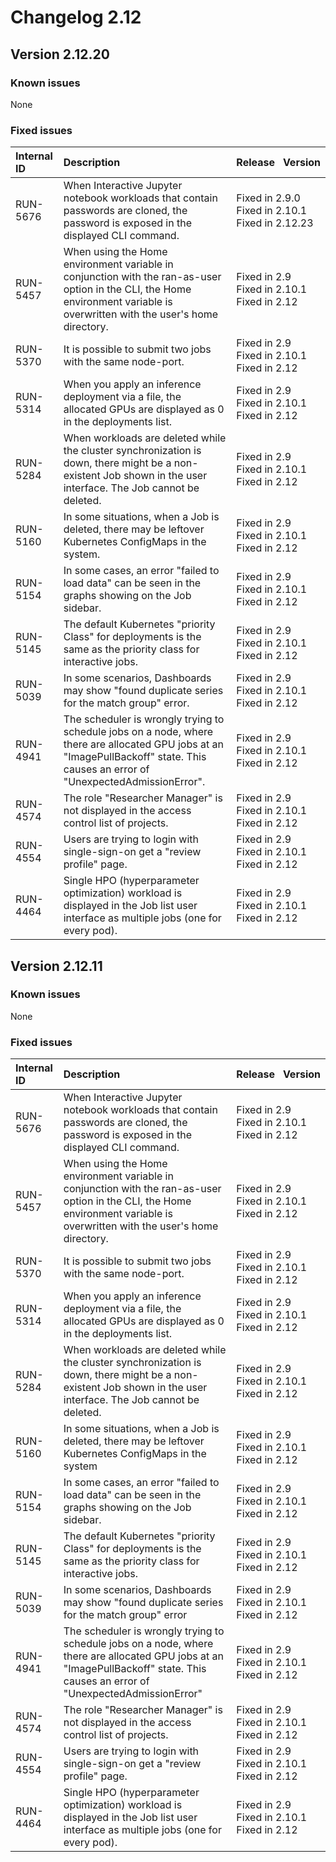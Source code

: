 # Changelog 2.12

## Version 2.12.20

### Known issues

None

### Fixed issues

| Internal ID | Description  | Release&nbsp;&nbsp;&nbsp;Version  |
| :---------- | :-------- | :------------ |
| RUN-5676    | When Interactive Jupyter notebook workloads that contain passwords are cloned, the password is exposed in the displayed CLI command.                                               | Fixed in 2.9.0<br/>Fixed in 2.10.1<br/>Fixed in 2.12.23 |
| RUN-5457    | When using the Home environment variable in conjunction with the ran-as-user option in the CLI, the Home environment variable is overwritten with the user's home directory.       | Fixed in 2.9<br/>Fixed in 2.10.1<br/>Fixed in 2.12       |
| RUN-5370    | It is possible to submit two jobs with the same node-port.                                                                                                                         | Fixed in 2.9<br/>Fixed in 2.10.1<br/>Fixed in 2.12       |
| RUN-5314    | When you apply an inference deployment via a file, the allocated GPUs are displayed as 0 in the deployments list.                                                                  | Fixed in 2.9<br/>Fixed in 2.10.1<br/>Fixed in 2.12       |
| RUN-5284    | When workloads are deleted while the cluster synchronization is down, there might be a non-existent Job shown in the user interface. The Job cannot be deleted.                    | Fixed in 2.9<br/>Fixed in 2.10.1<br/>Fixed in 2.12       |
| RUN-5160    | In some situations, when a Job is deleted, there may be leftover Kubernetes ConfigMaps in the system.                                                                              | Fixed in 2.9<br/>Fixed in 2.10.1<br/>Fixed in 2.12       |
| RUN-5154    | In some cases, an error "failed to load data" can be seen in the graphs showing on the Job sidebar.                                                                                | Fixed in 2.9<br/>Fixed in 2.10.1<br/>Fixed in 2.12       |
| RUN-5145    | The default Kubernetes "priority Class" for deployments is the same as the priority class for interactive jobs.                                                                    | Fixed in 2.9<br/>Fixed in 2.10.1<br/>Fixed in 2.12       |
| RUN-5039    | In some scenarios, Dashboards may show "found duplicate series for the match group" error.                                                                                         | Fixed in 2.9<br/>Fixed in 2.10.1<br/>Fixed in 2.12       |
| RUN-4941    | The scheduler is wrongly trying to schedule jobs on a node, where there are allocated GPU jobs at an "ImagePullBackoff" state. This causes an error of "UnexpectedAdmissionError". | Fixed in 2.9<br/>Fixed in 2.10.1<br/>Fixed in 2.12       |
| RUN-4574    | The role "Researcher Manager" is not displayed in the access control list of projects.                                                                                             | Fixed in 2.9<br/>Fixed in 2.10.1<br/>Fixed in 2.12       |
| RUN-4554    | Users are trying to login with single-sign-on get a "review profile" page.                                                                                                         | Fixed in 2.9<br/>Fixed in 2.10.1<br/>Fixed in 2.12       |
| RUN-4464    | Single HPO (hyperparameter optimization) workload is displayed in the Job list user interface as multiple jobs (one for every pod).                                                | Fixed in 2.9<br/>Fixed in 2.10.1<br/>Fixed in 2.12       |

## Version 2.12.11

### Known issues

None

### Fixed issues

| Internal ID | Description |  Release&nbsp;&nbsp;&nbsp;Version |
| :---------- | :----------------------- | :------------------------------------------------- |
| RUN-5676    | When Interactive Jupyter notebook workloads that contain passwords are cloned, the password is exposed in the displayed CLI command.                                              | Fixed in 2.9<br/>Fixed in 2.10.1<br/>Fixed in 2.12 |
| RUN-5457    | When using the Home environment variable in conjunction with the ran-as-user option in the CLI, the Home environment variable is overwritten with the user's home directory.      | Fixed in 2.9<br/>Fixed in 2.10.1<br/>Fixed in 2.12 |
| RUN-5370    | It is possible to submit two jobs with the same node-port.                                                                                                                        | Fixed in 2.9<br/>Fixed in 2.10.1<br/>Fixed in 2.12 |
| RUN-5314    | When you apply an inference deployment via a file, the allocated GPUs are displayed as 0 in the deployments list.                                                                 | Fixed in 2.9<br/>Fixed in 2.10.1<br/>Fixed in 2.12 |
| RUN-5284    | When workloads are deleted while the cluster synchronization is down, there might be a non-existent Job shown in the user interface. The Job cannot be deleted.                   | Fixed in 2.9<br/>Fixed in 2.10.1<br/>Fixed in 2.12 |
| RUN-5160    | In some situations, when a Job is deleted, there may be leftover Kubernetes ConfigMaps in the system                                                                              | Fixed in 2.9<br/>Fixed in 2.10.1<br/>Fixed in 2.12 |
| RUN-5154    | In some cases, an error "failed to load data" can be seen in the graphs showing on the Job sidebar.                                                                               | Fixed in 2.9<br/>Fixed in 2.10.1<br/>Fixed in 2.12 |
| RUN-5145    | The default Kubernetes "priority Class" for deployments is the same as the priority class for interactive jobs.                                                                   | Fixed in 2.9<br/>Fixed in 2.10.1<br/>Fixed in 2.12 |
| RUN-5039    | In some scenarios, Dashboards may show "found duplicate series for the match group" error                                                                                         | Fixed in 2.9<br/>Fixed in 2.10.1<br/>Fixed in 2.12 |
| RUN-4941    | The scheduler is wrongly trying to schedule jobs on a node, where there are allocated GPU jobs at an "ImagePullBackoff" state. This causes an error of "UnexpectedAdmissionError" | Fixed in 2.9<br/>Fixed in 2.10.1<br/>Fixed in 2.12 |
| RUN-4574    | The role "Researcher Manager" is not displayed in the access control list of projects.                                                                                            | Fixed in 2.9<br/>Fixed in 2.10.1<br/>Fixed in 2.12 |
| RUN-4554    | Users are trying to login with single-sign-on get a "review profile" page.                                                                                                        | Fixed in 2.9<br/>Fixed in 2.10.1<br/>Fixed in 2.12 |
| RUN-4464    | Single HPO (hyperparameter optimization) workload is displayed in the Job list user interface as multiple jobs (one for every pod).                                               | Fixed in 2.9<br/>Fixed in 2.10.1<br/>Fixed in 2.12 |
